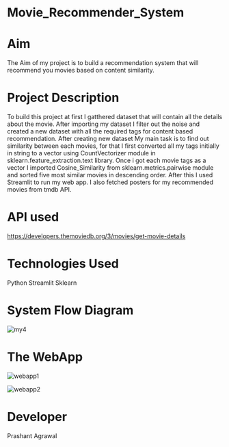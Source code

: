 # Movie_Recommender_System

# Aim
The Aim of my project is to build a recommendation system that will recommend you movies based on content similarity.

# Project Description
To build this project at first I gatthered dataset that will contain all the details about the movie. After importing my dataset I filter out the noise and created a new dataset with all the required tags for content based recommendation. After creating new dataset My main task is to find out similarity between each movies, for that I first converted all my tags initially in string to a vector using CountVectorizer module in sklearn.feature_extraction.text library. Once i got each movie tags as a vector I imported Cosine_Similarity from sklearn.metrics.pairwise module and sorted five most similar movies in descending order. After this I used Streamlit to run my web app. I also fetched posters for my recommended movies from tmdb API.


# API used
https://developers.themoviedb.org/3/movies/get-movie-details

# Technologies Used
Python
Streamlit
Sklearn

# System Flow Diagram
![my4](https://user-images.githubusercontent.com/80889801/170462931-9dbc99de-8590-42cb-90d8-db22441a548b.png)

# The WebApp
![webapp1](https://user-images.githubusercontent.com/80889801/170466575-8bae6d92-34aa-4641-86bd-2fdd0ddb3325.png)

![webapp2](https://user-images.githubusercontent.com/80889801/170466692-01995d00-c042-48c0-90c8-53f8f39b97d6.png)

# Developer

Prashant Agrawal
